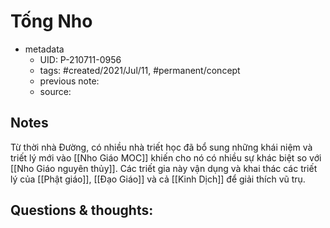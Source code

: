 # Tống Nho

- metadata
	- UID: P-210711-0956
	- tags: #created/2021/Jul/11, #permanent/concept 
	- previous note: 
	- source: 

## Notes
Từ thời nhà Đường, có nhiều nhà triết học đã bổ sung những khái niệm và triết lý mới vào [[Nho Giáo MOC]] khiến cho nó có nhiều sự khác biệt so với [[Nho Giáo nguyên thủy]]. Các triết gia này vận dụng và khai thác các triết lý của [[Phật giáo]], [[Đạo Giáo]] và cả [[Kinh Dịch]] để giải thích vũ trụ.

## Questions & thoughts:

